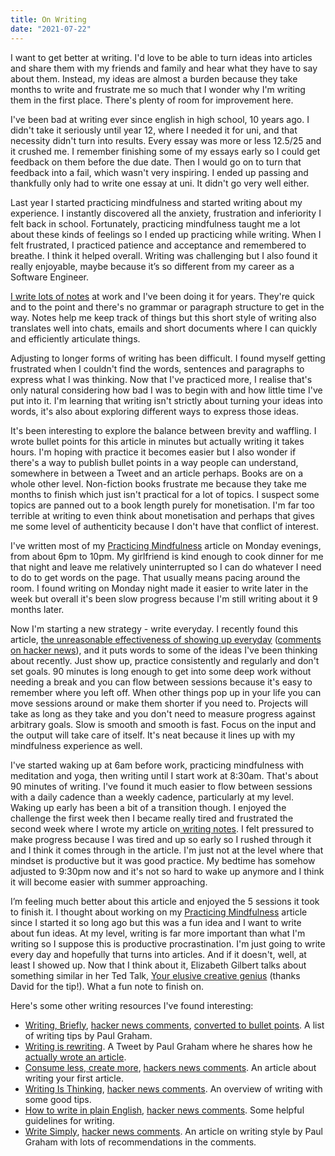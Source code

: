 ```yaml
---
title: On Writing
date: "2021-07-22"
---
```


I want to get better at writing. I'd love to be able to turn ideas into articles and share them with my friends and family and hear what they have to say about them. Instead, my ideas are almost a burden because they take months to write and frustrate me so much that I wonder why I'm writing them in the first place. There's plenty of room for improvement here.

I've been bad at writing ever since english in high school, 10 years ago. I didn't take it seriously until year 12, where I needed it for uni, and that necessity didn't turn into results. Every essay was more or less 12.5/25 and it crushed me. I remember finishing some of my essays early so I could get feedback on them before the due date. Then I would go on to turn that feedback into a fail, which wasn't very inspiring. I ended up passing and thankfully only had to write one essay at uni. It didn't go very well either.

Last year I started practicing mindfulness and started writing about my experience. I instantly discovered all the anxiety, frustration and inferiority I felt back in school. Fortunately, practicing mindfulness taught me a lot about these kinds of feelings so I ended up practicing while writing. When I felt frustrated, I practiced patience and acceptance and remembered to breathe. I think it helped overall. Writing was challenging but I also found it really enjoyable, maybe because it’s so different from my career as a Software Engineer.

[I write lots of notes](https://cadell.dev/blog/i-write-notes/) at work and I've been doing it for years. They're quick and to the point and there's no grammar or paragraph structure to get in the way. Notes help me keep track of things but this short style of writing also translates well into chats, emails and short documents where I can quickly and efficiently articulate things.

Adjusting to longer forms of writing has been difficult. I found myself getting frustrated when I couldn't find the words, sentences and paragraphs to express what I was thinking. Now that I've practiced more, I realise that's only natural considering how bad I was to begin with and how little time I've put into it. I'm learning that writing isn't strictly about turning your ideas into words, it's also about exploring different ways to express those ideas.

It's been interesting to explore the balance between brevity and waffling. I wrote bullet points for this article in minutes but actually writing it takes hours. I'm hoping with practice it becomes easier but I also wonder if there's a way to publish bullet points in a way people can understand, somewhere in between a Tweet and an article perhaps. Books are on a whole other level. Non-fiction books frustrate me because they take me months to finish which just isn't practical for a lot of topics. I suspect some topics are panned out to a book length purely for monetisation. I'm far too terrible at writing to even think about monetisation and perhaps that gives me some level of authenticity because I don't have that conflict of interest.

I've written most of my [Practicing Mindfulness](https://cadell.dev/blog/practicing-mindfulness/) article on Monday evenings, from about 6pm to 10pm. My girlfriend is kind enough to cook dinner for me that night and leave me relatively uninterrupted so I can do whatever I need to do to get words on the page. That usually means pacing around the room. I found writing on Monday night made it easier to write later in the week but overall it's been slow progress because I'm still writing about it 9 months later.

Now I'm starting a new strategy - write everyday. I recently found this article, [the unreasonable effectiveness of showing up everyday](https://typesense.org/blog/the-unreasonable-effectiveness-of-just-showing-up-everyday/) ([comments on hacker news](https://hn.premii.com/#/comments/27833064)), and it puts words to some of the ideas I've been thinking about recently. Just show up, practice consistently and regularly and don't set goals. 90 minutes is long enough to get into some deep work without needing a break and you can flow between sessions because it's easy to remember where you left off. When other things pop up in your life you can move sessions around or make them shorter if you need to. Projects will take as long as they take and you don't need to measure progress against arbitrary goals. Slow is smooth and smooth is fast. Focus on the input and the output will take care of itself. It's neat because it lines up with my mindfulness experience as well.

I've started waking up at 6am before work, practicing mindfulness with meditation and yoga, then writing until I start work at 8:30am. That's about 90 minutes of writing. I've found it much easier to flow between sessions with a daily cadence than a weekly cadence, particularly at my level. Waking up early has been a bit of a transition though. I enjoyed the challenge the first week then I became really tired and frustrated the second week where I wrote my article on[ writing notes](https://cadell.dev/blog/i-write-notes/). I felt pressured to make progress because I was tired and up so early so I rushed through it and I think it comes through in the article. I'm just not at the level where that mindset is productive but it was good practice. My bedtime has somehow adjusted to 9:30pm now and it's not so hard to wake up anymore and I think it will become easier with summer approaching.

I’m feeling much better about this article and enjoyed the 5 sessions it took to finish it. I thought about working on my [Practicing Mindfulness](https://cadell.dev/blog/practicing-mindfulness/) article since I started it so long ago but this was a fun idea and I want to write about fun ideas. At my level, writing is far more important than what I'm writing so I suppose this is productive procrastination. I'm just going to write every day and hopefully that turns into articles. And if it doesn't, well, at least I showed up. Now that I think about it, Elizabeth Gilbert talks about something similar in her Ted Talk, [Your elusive creative genius](https://www.youtube.com/watch?v=86x-u-tz0MA) (thanks David for the tip!). What a fun note to finish on.

Here's some other writing resources I've found interesting:

- [Writing, Briefly](http://www.paulgraham.com/writing44.html), [hacker news comments](https://news.ycombinator.com/item?id=22729586), [converted to bullet points](https://news.ycombinator.com/item?id=22732644). A list of writing tips by Paul Graham.
- [Writing is rewriting](https://twitter.com/paulg/status/1365425470318272514). A Tweet by Paul Graham where he shares how he [actually wrote an article](http://byronm.com/13sentences.html).
- [Consume less, create more](https://blog.tjcx.me/p/consume-less-create-more), [hackers news comments](https://news.ycombinator.com/item?id=20781463). An article about writing your first article.
- [Writing Is Thinking](https://alistapart.com/article/writing-is-thinking/), [hacker news comments](https://hn.premii.com/#/comments/24862159). An overview of writing with some good tips.
- [How to write in plain English](http://www.plainenglish.co.uk/how-to-write-in-plain-english.html), [hacker news comments](https://hn.premii.com/#/comments/24268382). Some helpful guidelines for writing.
- [Write Simply](http://paulgraham.com/simply.html), [hacker news comments](https://hn.premii.com/#/comments/26423090). An article on writing style by Paul Graham with lots of recommendations in the comments.

